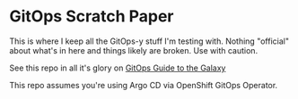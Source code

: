 # GitOps Scratch Paper

This is where I keep all the GitOps-y stuff I'm testing with. Nothing
"official" about what's in here and things likely are broken. Use with
caution.

See this repo in all it's glory on  [GitOps Guide to the Galaxy](https://red.ht/gitops)

This repo assumes you're using Argo CD via OpenShift GitOps Operator.
